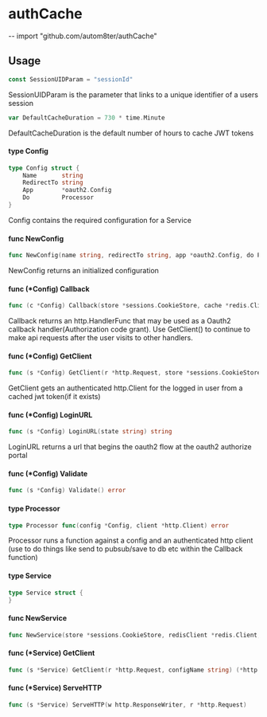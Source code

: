 # authCache
--
    import "github.com/autom8ter/authCache"


## Usage

```go
const SessionUIDParam = "sessionId"
```
SessionUIDParam is the parameter that links to a unique identifier of a users
session

```go
var DefaultCacheDuration = 730 * time.Minute
```
DefaultCacheDuration is the default number of hours to cache JWT tokens

#### type Config

```go
type Config struct {
	Name       string
	RedirectTo string
	App        *oauth2.Config
	Do         Processor
}
```

Config contains the required configuration for a Service

#### func  NewConfig

```go
func NewConfig(name string, redirectTo string, app *oauth2.Config, do Processor) *Config
```
NewConfig returns an initialized configuration

#### func (*Config) Callback

```go
func (c *Config) Callback(store *sessions.CookieStore, cache *redis.Client) http.HandlerFunc
```
Callback returns an http.HandlerFunc that may be used as a Oauth2 callback
handler(Authorization code grant). Use GetClient() to continue to make api
requests after the user visits to other handlers.

#### func (*Config) GetClient

```go
func (s *Config) GetClient(r *http.Request, store *sessions.CookieStore, cache *redis.Client) (*http.Client, error)
```
GetClient gets an authenticated http.Client for the logged in user from a cached
jwt token(if it exists)

#### func (*Config) LoginURL

```go
func (s *Config) LoginURL(state string) string
```
LoginURL returns a url that begins the oauth2 flow at the oauth2 authorize
portal

#### func (*Config) Validate

```go
func (s *Config) Validate() error
```

#### type Processor

```go
type Processor func(config *Config, client *http.Client) error
```

Processor runs a function against a config and an authenticated http client (use
to do things like send to pubsub/save to db etc within the Callback function)

#### type Service

```go
type Service struct {
}
```


#### func  NewService

```go
func NewService(store *sessions.CookieStore, redisClient *redis.Client, configs map[string]*Config) *Service
```

#### func (*Service) GetClient

```go
func (s *Service) GetClient(r *http.Request, configName string) (*http.Client, error)
```

#### func (*Service) ServeHTTP

```go
func (s *Service) ServeHTTP(w http.ResponseWriter, r *http.Request)
```
